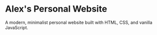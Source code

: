 # Alex's Personal Website

A modern, minimalist personal website built with HTML, CSS, and vanilla JavaScript.